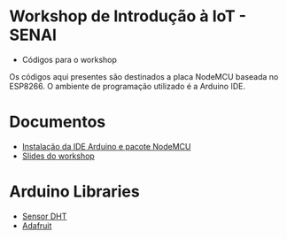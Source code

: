 # Workshop de Introdução à IoT - SENAI

- Códigos para o workshop 

Os códigos aqui presentes são destinados a placa NodeMCU baseada no ESP8266. O ambiente de programação utilizado é a Arduino IDE.

# Documentos

- [Instalação da IDE Arduino e pacote NodeMCU](https://github.com/kakalins/SENAI-IOT/blob/master/workshop-iot/tutorial.pdf)
- [Slides do workshop](https://www.slideshare.net/EronidesDaSilvaNeto/workshop-de-introduo-iot-senaipe)

# Arduino Libraries

- [Sensor DHT](https://github.com/adafruit/DHT-sensor-library)
- [Adafruit](https://github.com/adafruit/Adafruit_Sensor)
